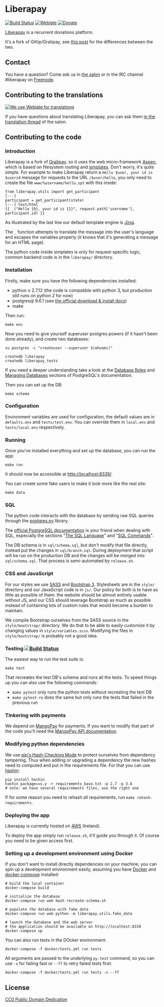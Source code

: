 # Liberapay

[![Build Status](https://travis-ci.org/liberapay/liberapay.com.svg?branch=master)](https://travis-ci.org/liberapay/liberapay.com)
[![Weblate](https://hosted.weblate.org/widgets/liberapay/-/shields-badge.svg)](https://hosted.weblate.org/engage/liberapay/?utm_source=widget)
[![Donate](https://liberapay.com/assets/widgets/donate.svg)](https://liberapay.com/liberapay/donate)

[Liberapay](http://liberapay.com) is a recurrent donations platform.

It's a fork of Gittip/Gratipay, see [this post](https://github.com/liberapay/salon/issues/8) for the differences between the two.

## Contact

You have a question? Come ask us in [the salon](https://github.com/liberapay/salon) or in the IRC channel #liberapay on [Freenode](http://webchat.freenode.net/).


## Contributing to the translations

[![We use Weblate for translations](https://hosted.weblate.org/widgets/liberapay/-/287x66-white.png)](https://hosted.weblate.org/engage/liberapay/?utm_source=widget)

If you have questions about translating Liberapay, you can ask them [in the translation thread](https://github.com/liberapay/salon/issues/2) of the salon.


## Contributing to the code

### Introduction

Liberapay is a fork of [Gratipay](https://github.com/gratipay/gratipay.com), so it uses the web micro-framework [Aspen](http://aspen.io/), which is based on filesystem routing and [simplates](http://simplates.org/). Don't worry, it's quite simple. For example to make Liberapay return a `Hello $user, your id is $userid` message for requests to the URL `/$user/hello`, you only need to create the file `www/%username/hello.spt` with this inside:

```
from liberapay.utils import get_participant
[---]
participant = get_participant(state)
[---] text/html
{{ _("Hello {0}, your id is {1}", request.path['username'], participant.id) }}
```

As illustrated by the last line our default template engine is [Jinja](http://jinja.pocoo.org/).

The `_` function attempts to translate the message into the user's language and escapes the variables properly (it knows that it's generating a message for an HTML page).

The python code inside simplates is only for request-specific logic, common backend code is in the `liberapay/` directory.

### Installation

Firstly, make sure you have the following dependencies installed:

- python ≥ 2.7.12 (the code is compatible with python 3, but production still runs on python 2 for now)
- postgresql 9.6.1 (see [the official download & install docs](https://www.postgresql.org/download/))
- make

Then run:

    make env

Now you need to give yourself superuser postgres powers (if it hasn't been done already), and create two databases:

    su postgres -c "createuser --superuser $(whoami)"

    createdb liberapay
    createdb liberapay_tests

If you need a deeper understanding take a look at the [Database Roles](https://www.postgresql.org/docs/9.4/static/user-manag.html) and [Managing Databases](https://www.postgresql.org/docs/9.4/static/managing-databases.html) sections of PostgreSQL's documentation.

Then you can set up the DB:

    make schema

### Configuration

Environment variables are used for configuration, the default values are in
`defaults.env` and `tests/test.env`. You can override them in
`local.env` and `tests/local.env` respectively.

### Running

Once you've installed everything and set up the database, you can run the app:

    make run

It should now be accessible at [http://localhost:8339/](http://localhost:8339/).

You can create some fake users to make it look more like the real site:

    make data

### SQL

The python code interacts with the database by sending raw SQL queries through
the [postgres.py](https://postgres-py.readthedocs.org/en/latest/) library.

The [official PostgreSQL documentation](https://www.postgresql.org/docs/9.6/static/index.html) is your friend when dealing with SQL, especially the sections "[The SQL Language](https://www.postgresql.org/docs/9.6/static/sql.html)" and "[SQL Commands](https://www.postgresql.org/docs/9.6/static/sql-commands.html)".

The DB schema is in `sql/schema.sql`, but don't modify that file directly,
instead put the changes in `sql/branch.sql`. During deployment that script will
be run on the production DB and the changes will be merged into `sql/schema.sql`.
That process is semi-automated by `release.sh`.

### CSS and JavaScript

For our styles we use [SASS](http://sass-lang.com/) and [Bootstrap 3](https://getbootstrap.com/). Stylesheets are in the `style/` directory and our JavaScript code is in `js/`. Our policy for both is to have as little as possible of them: the website should be almost entirely usable without JS, and our CSS should leverage Bootstrap as much as possible instead of containing lots of custom rules that would become a burden to maintain.

We compile Bootstrap ourselves from the SASS source in the `style/bootstrap/`
directory. We do that to be able to easily customize it by changing values in
`style/variables.scss`. Modifying the files in `style/bootstrap/` is probably
not a good idea.

### Testing [![Build Status](https://travis-ci.org/liberapay/liberapay.com.svg)](https://travis-ci.org/liberapay/liberapay.com)

The easiest way to run the test suite is:

    make test

That recreates the test DB's schema and runs all the tests. To speed things up
you can also use the following commands:

- `make pytest` only runs the python tests without recreating the test DB
- `make pytest-re` does the same but only runs the tests that failed in the previous run

### Tinkering with payments

We depend on [MangoPay](https://www.mangopay.com/) for payments. If you want to modify that part of the code you'll need the [MangoPay API documentation](https://docs.mangopay.com/api-references/).

### Modifying python dependencies

We use [pip's Hash-Checking Mode](https://pip.pypa.io/en/stable/reference/pip_install/#hash-checking-mode) to protect ourselves from dependency tampering. Thus when adding or upgrading a dependency the new hashes need to computed and put in the requirements file. For that you can use [hashin](https://github.com/peterbe/hashin):

    pip install hashin
    hashin package==x.y -r requirements_base.txt -p 2.7 -p 3.6
    # note: we have several requirements files, use the right one

If for some reason you need to rehash all requirements, run `make rehash-requirements`.

### Deploying the app

Liberapay is currently hosted on [AWS](https://aws.amazon.com/) (Ireland).

To deploy the app simply run `release.sh`, it'll guide you through it. Of course you need to be given access first.

### Setting up a development environment using Docker

If you don't want to install directly dependencies on your machine, you can spin up a development environment easily, assuming you have [Docker](https://docs.docker.com/engine/installation/) and [docker-compose](https://docs.docker.com/compose/install/) installed:

    # build the local container
    docker-compose build

    # initialize the database
    docker-compose run web bash recreate-schema.sh

    # populate the database with fake data
    docker-compose run web python -m liberapay.utils.fake_data

    # launch the database and the web server
    # the application should be available on http://localhost:8339
    docker-compose up

You can also run tests in the DOcker environment:

    docker-compose -f docker/tests.yml run tests

All arguments are passed to the underlying `py.test` command, so you can use `-x` for failing fast or `--ff` to retry failed tests first:

    docker-compose -f docker/tests.yml run tests -x --ff

## License

[CC0 Public Domain Dedication](http://creativecommons.org/publicdomain/zero/1.0/)
